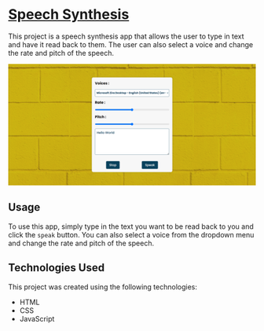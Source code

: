 # [Speech Synthesis](https://rm-speechsynthesis.netlify.app/)

This project is a speech synthesis app that allows the user to type in text and have it read back to them. The user can also select a voice and change the rate and pitch of the speech.

![App Screenshot](./img/screenshot.png)

## Usage

To use this app, simply type in the text you want to be read back to you and click the `speak` button. You can also select a voice from the dropdown menu and change the rate and pitch of the speech.

## Technologies Used

This project was created using the following technologies:

- HTML
- CSS
- JavaScript
